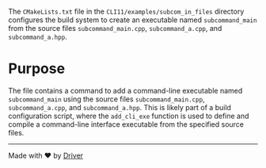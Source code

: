 <!--------------------------------------------------------------------------------->
<!-- IMPORTANT: This file is auto-generated by Driver (https://driver.ai). -------->
<!-- Manual edits may be overwritten on future commits. --------------------------->
<!--------------------------------------------------------------------------------->

The `CMakeLists.txt` file in the `CLI11/examples/subcom_in_files` directory configures the build system to create an executable named `subcommand_main` from the source files `subcommand_main.cpp`, `subcommand_a.cpp`, and `subcommand_a.hpp`.

# Purpose
The file contains a command to add a command-line executable named `subcommand_main` using the source files `subcommand_main.cpp`, `subcommand_a.cpp`, and `subcommand_a.hpp`. This is likely part of a build configuration script, where the `add_cli_exe` function is used to define and compile a command-line interface executable from the specified source files.

---
Made with ❤️ by [Driver](https://www.driver.ai/)